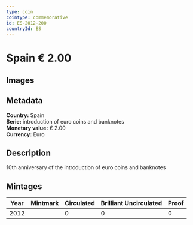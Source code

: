 ```yaml
---
type: coin
cointype: commemorative
id: ES-2012-200
countryId: ES
---
```


# Spain € 2.00

## Images


## Metadata

**Country:** Spain\
**Serie:** introduction of euro coins and banknotes\
**Monetary value:** € 2.00\
**Currency:** Euro

## Description
10th anniversary of the introduction of euro coins and banknotes

## Mintages

| Year | Mintmark | Circulated | Brilliant Uncirculated | Proof |
| ---- | -------- | ---------- | ---------------------- | ----- |
| 2012 |  | 0| 0 | 0 |
